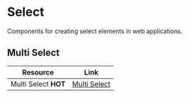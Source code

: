 # Select

Components for creating select elements in web applications.

## Multi Select

| Resource | Link |
|---|---|
| Multi Select **HOT** | [Multi Select](https://github.com/sersavan/shadcn-multi-select-component) | 